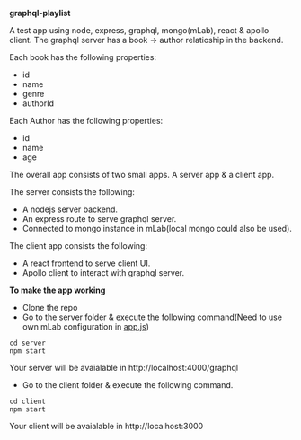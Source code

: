 **graphql-playlist**

A test app using node, express, graphql, mongo(mLab), react & apollo client. The graphql server has a book -> author relatioship in the backend. 

Each book has the following properties:

* id
* name
* genre
* authorId

Each Author has the following properties:

* id
* name
* age

The overall app consists of two small apps. A server app & a client app.

The server consists the following:

* A nodejs server backend.
* An express route to serve graphql server.
* Connected to mongo instance in mLab(local mongo could also be used).

The client app consists the following:

* A react frontend to serve client UI.
* Apollo client to interact with graphql server.

**To make the app working**

* Clone the repo
* Go to the server folder & execute the following command(Need to use own mLab configuration in [app.js](server/app.js#L12))
```
cd server
npm start
```
  
  Your server will be avaialable in http://localhost:4000/graphql
* Go to the client folder & execute the following command.
```
cd client
npm start
```
Your client will be avaialable in http://localhost:3000
